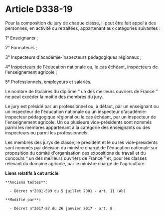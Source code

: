 # Article D338-19

Pour  la composition du jury de chaque classe, il peut être fait appel à des  personnes, en activité ou retraitées,
appartenant aux catégories  suivantes : 

1° Enseignants ; 

2° Formateurs ; 

3° Inspecteurs d'académie-inspecteurs pédagogiques régionaux ; 

4° Inspecteurs de l'éducation nationale ou, le cas échéant, inspecteurs de l'enseignement agricole ; 

5° Professionnels, employeurs et salariés. 

Le nombre de titulaires du diplôme “ un des meilleurs ouvriers de France ” ne peut excéder la moitié des membres du jury. 

Le jury est présidé par un professionnel ou, à défaut, par un  enseignant ou un inspecteur de l'éducation nationale ou un
inspecteur  d'académie-inspecteur pédagogique régional ou le cas échéant, par un  inspecteur de l'enseignement agricole. Un
ou plusieurs vice-présidents  sont nommés parmi les membres appartenant à la catégorie des enseignants  ou des inspecteurs ou
parmi les professionnels. 

Les membres des jurys de classe, le président et le ou les  vice-présidents sont nommés par décision du ministre chargé de
l'éducation nationale sur proposition du comité d'organisation des  expositions du travail et du concours “ un des meilleurs
ouvriers de  France ” et, pour les classes relevant du domaine agricole, par le  ministre chargé de l'agriculture.

**Liens relatifs à cet article**

	**Anciens textes**:

	  - Décret n°2001-599 du 5 juillet 2001 - art. 11 (Ab)

	**Modifié par**:

	  - Décret n°2017-87 du 26 janvier 2017 - art. 8
